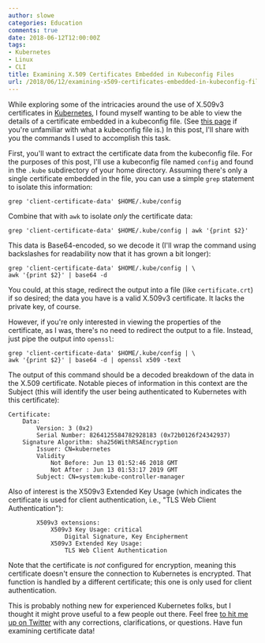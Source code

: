 ```yaml
---
author: slowe
categories: Education
comments: true
date: 2018-06-12T12:00:00Z
tags:
- Kubernetes
- Linux
- CLI
title: Examining X.509 Certificates Embedded in Kubeconfig Files
url: /2018/06/12/examining-x509-certificates-embedded-in-kubeconfig-files/
---
```


While exploring some of the intricacies around the use of X.509v3 certificates in [Kubernetes][link-2], I found myself wanting to be able to view the details of a certificate embedded in a kubeconfig file. (See [this page][link-1] if you're unfamiliar with what a kubeconfig file is.) In this post, I'll share with you the commands I used to accomplish this task.<!--more-->

First, you'll want to extract the certificate data from the kubeconfig file. For the purposes of this post, I'll use a kubeconfig file named `config` and found in the `.kube` subdirectory of your home directory. Assuming there's only a single certificate embedded in the file, you can use a simple `grep` statement to isolate this information:

    grep 'client-certificate-data' $HOME/.kube/config

Combine that with `awk` to isolate _only_ the certificate data:

    grep 'client-certificate-data' $HOME/.kube/config | awk '{print $2}'

This data is Base64-encoded, so we decode it (I'll wrap the command using backslashes for readability now that it has grown a bit longer):

    grep 'client-certificate-data' $HOME/.kube/config | \
    awk '{print $2}' | base64 -d

You could, at this stage, redirect the output into a file (like `certificate.crt`) if so desired; the data you have is a valid X.509v3 certificate. It lacks the private key, of course.

However, if you're only interested in viewing the properties of the certificate, as I was, there's no need to redirect the output to a file. Instead, just pipe the output into `openssl`:

    grep 'client-certificate-data' $HOME/.kube/config | \
    awk '{print $2}' | base64 -d | openssl x509 -text

The output of this command should be a decoded breakdown of the data in the X.509 certificate. Notable pieces of information in this context are the Subject (this will identify the user being authenticated to Kubernetes with this certificate):

``` text
Certificate:
    Data:
        Version: 3 (0x2)
        Serial Number: 8264125584782928183 (0x72b0126f24342937)
    Signature Algorithm: sha256WithRSAEncryption
        Issuer: CN=kubernetes
        Validity
            Not Before: Jun 13 01:52:46 2018 GMT
            Not After : Jun 13 01:53:17 2019 GMT
        Subject: CN=system:kube-controller-manager
```

Also of interest is the X509v3 Extended Key Usage (which indicates the certificate is used for client authentication, i.e., "TLS Web Client Authentication"):

``` text
        X509v3 extensions:
            X509v3 Key Usage: critical
                Digital Signature, Key Encipherment
            X509v3 Extended Key Usage: 
                TLS Web Client Authentication
```

Note that the certificate is _not_ configured for encryption, meaning this certificate doesn't ensure the connection to Kubernetes is encrypted. That function is handled by a different certificate; this one is only used for client authentication.

This is probably nothing new for experienced Kubernetes folks, but I thought it might prove useful to a few people out there. Feel free [to hit me up on Twitter][link-3] with any corrections, clarifications, or questions. Have fun examining certificate data!

[link-1]: https://kubernetes.io/docs/concepts/configuration/organize-cluster-access-kubeconfig/
[link-2]: https://kubernetes.io/
[link-3]: https://twitter.com/scott_lowe
